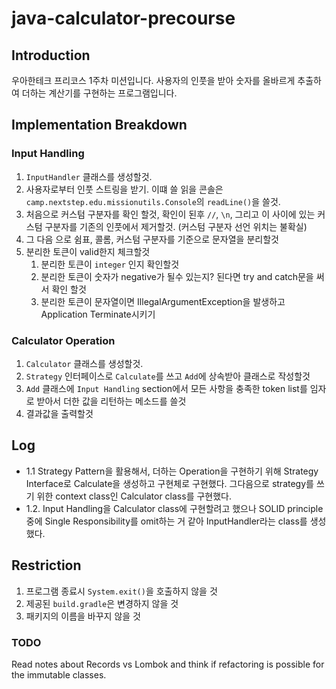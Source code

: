 # java-calculator-precourse
## Introduction
우아한테크 프리코스 1주차 미션입니다. 사용자의 인풋을 받아 숫자를 올바르게 추출하여 더하는 계산기를 구현하는 프로그램입니다. 
## Implementation Breakdown
### Input Handling
1. `InputHandler` 클래스를 생성할것.
2. 사용자로부터 인풋 스트링을 받기. 이떄 쓸 읽을 콘솔은 `camp.nextstep.edu.missionutils.Console`의 `readLine()`을 쓸것.
3. 처음으로 커스텀 구분자를 확인 할것, 확인이 된후 `//`, `\n`, 그리고 이 사이에 있는 커스텀 구분자를 기존의 인풋에서 제거할것. (커스텀 구분자 선언 위치는 불확실)
4. 그 다음 으로 쉼표, 콜롬, 커스텀 구분자를 기준으로 문자열을 분리할것 
5. 분리한 토큰이 valid한지 체크할것
   1. 분리한 토큰이 `integer` 인지 확인할것 
   2. 분리한 토큰이 숫자가 negative가 될수 있는지? 된다면 try and catch문을 써서 확인 할것 
   3. 분리한 토큰이 문자열이면 IllegalArgumentException을 발생하고 Application Terminate시키기 
### Calculator Operation
1. `Calculator` 클래스를 생성할것.
2. `Strategy` 인터페이스로 `Calculate`를 쓰고 `Add`에 상속받아 클래스로 작성할것
3. `Add` 클래스에 `Input Handling` section에서 모든 사항을 충족한 token list를 임자로 받아서 더한 값을 리턴하는 메소드를 쓸것 
4. 결과값을 출력할것

## Log
- 1.1 Strategy Pattern을 활용해서, 더하는 Operation을 구현하기 위해 Strategy Interface로 Calculate을 생성하고 구현체로 구현했다. 그다음으로 strategy를 쓰기 위한 context class인 Calculator class를 구현했다. 
- 1.2. Input Handling을 Calculator class에 구현할려고 했으나 SOLID principle 중에 Single Responsibility를 omit하는 거 같아 InputHandler라는 class를 생성했다.

## Restriction
1. 프로그램 종료시 `System.exit()`을 호출하지 않을 것
2. 제공된 `build.gradle`은 변경하지 않을 것
3. 패키지의 이름을 바꾸지 않을 것

### TODO
Read notes about Records vs Lombok and think if refactoring is possible for the immutable classes.